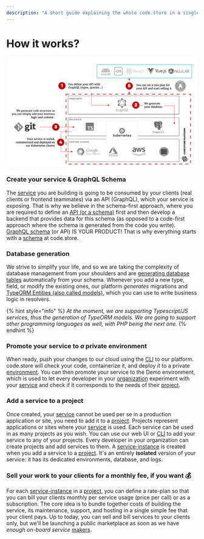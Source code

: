 ```yaml
---
description: "A short guide explaining the whole code.store in a single page. Don't say thanks! \U0001F44A"
---
```


# How it works?

![Schema is not perfect but represents quite well code.store. ](.gitbook/assets/image%20%284%29.png)

### Create your service & GraphQL Schema

The [service](getting-started/core-concepts.md#service) you are building is going to be consumed by your clients \(real clients or frontend teammates\) via an API \(GraphQL\), which your service is exposing. That is why we believe in the schema-first approach, where you are required to define an [API \(or a schema\)](getting-started/core-concepts.md#schema-or-graphql-schema) first and then develop a backend that provides data for this schema \(as opposed to a code-first approach where the schema is generated from the code you write\). [GraphQL schema](getting-started/core-concepts.md#schema-or-graphql-schema) \(or API\) IS YOUR PRODUCT! That is why everything starts with a [schema](getting-started/core-concepts.md#schema-or-graphql-schema) at code.store.

### Database generation

We strive to simplify your life, and so we are taking the complexity of database management from your shoulders and are g[enerating database tables](getting-started/core-concepts.md#database) automatically from your schema. Whenever you add a new type, field, or modify the existing ones, our platform _generates_ migrations and[ TypeORM Entities \(also called models\),](getting-started/core-concepts.md#model) which you can use to write business logic in resolvers.

{% hint style="info" %}
_At the moment, we are supporting Typescript/JS services, thus the generation of TypeORM models. We are going to support other programming languages as well, with PHP being the next one._
{% endhint %}

### Promote your service to _a_ private environment

When ready, push your changes to our cloud using the [CLI](cli/commands.md) to our platform. code.store will check your code, containerize it, and deploy _it_ to a private [environment](getting-started/core-concepts.md#environment).  You can then promote your service to the Demo environment, which is used to let every developer in your [organization](getting-started/core-concepts.md#organization) experiment with your [service](getting-started/core-concepts.md#service) and check if it corresponds to the needs of their [project](getting-started/core-concepts.md#project).

### Add a service to a project

Once created, your [service](getting-started/core-concepts.md#service) cannot be used per se in a production application or site, you need to add it to a [project](getting-started/core-concepts.md#project). Projects represent applications or sites where _your_ [service](getting-started/core-concepts.md#service) is used. Each service can be used in as many projects as you wish. You can use our web UI or [CLI](getting-started/quick-start/quick-start-with-cli.md) to add your service to any of your projects. Every developer in your organization can create projects and add services to them. A [service-instance](getting-started/core-concepts.md#service-instance) is created when you add a service to a [project](getting-started/core-concepts.md#project). It's an entirely **isolated** version of your service: it has its dedicated environments, database, and logs.

### Sell your work to your clients for a monthly fee, if you want 💰

For each [service-instance](getting-started/core-concepts.md#service-instance) in a [project](getting-started/core-concepts.md#project), you can define a rate-plan so that you can bill your clients monthly per service usage \(price per call\) or as a subscription. The core idea is to bundle together costs of building the service, its maintenance, support, and hosting in a single simple fee that your client pays. Up to today, you can sell and bill services to your clients only, but we'll be launching a public marketplace as soon as we have _enough on-board service_ [makers](getting-started/core-concepts.md#maker).

